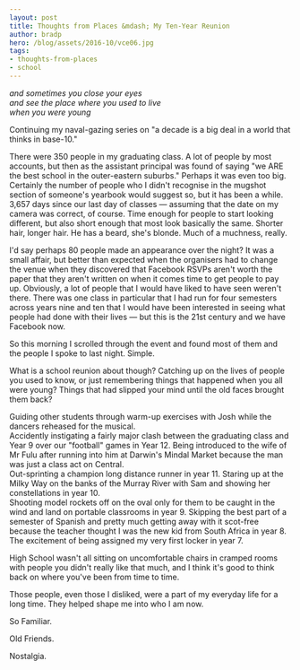 ```yaml
---
layout: post
title: Thoughts from Places &mdash; My Ten-Year Reunion
author: bradp
hero: /blog/assets/2016-10/vce06.jpg
tags:
- thoughts-from-places
- school
---
```


*and sometimes you close your eyes*  
*and see the place where you used to live*  
*when you were young*

Continuing my naval-gazing series on "a decade is a big deal in a world that thinks in base-10."

<!--more-->

There were 350 people in my graduating class. A lot of people by most accounts, but then as the assistant principal was found of saying "we ARE the best school in the outer-eastern suburbs." Perhaps it was even too big. Certainly the number of people who I didn't recognise in the mugshot section of someone's yearbook would suggest so, but it has been a while. 3,657 days since our last day of classes &mdash; assuming that the date on my camera was correct, of course. Time enough for people to start looking different, but also short enough that most look basically the same. Shorter hair, longer hair. He has a beard, she's blonde. Much of a muchness, really.

I'd say perhaps 80 people made an appearance over the night? It was a small affair, but better than expected when the organisers had to change the venue when they discovered that Facebook RSVPs aren't worth the paper that they aren't written on when it comes time to get people to pay up. Obviously, a lot of people that I would have liked to have seen weren't there. There was one class in particular that I had run for four semesters across years nine and ten that I would have been interested in seeing what people had done with their lives &mdash; but this is the 21st century and we have Facebook now. 

So this morning I scrolled through the event and found most of them and the people I spoke to last night. Simple.

What is a school reunion about though? Catching up on the lives of people you used to know, or just remembering things that happened when you all were young? Things that had slipped your mind until the old faces brought them back?

Guiding other students through warm-up exercises with Josh while the dancers reheased for the musical.  
Accidently instigating a fairly major clash between the graduating class and Year 9 over our "football" games in Year 12.
Being introduced to the wife of Mr Fulu after running into him at Darwin's Mindal Market because the man was just a class act on Central.  
Out-sprinting a champion long distance runner in year 11.
Staring up at the Milky Way on the banks of the Murray River with Sam and showing her constellations in year 10.  
Shooting model rockets off on the oval only for them to be caught in the wind and land on portable classrooms in year 9.
Skipping the best part of a semester of Spanish and pretty much getting away with it scot-free because the teacher thought I was the new kid from South Africa in year 8.  
The excitement of being assigned my very first locker in year 7.

High School wasn't all sitting on uncomfortable chairs in cramped rooms with people you didn't really like that much, and I think it's good to think back on where you've been from time to time.

Those people, even those I disliked, were a part of my everyday life for a long time. They helped shape me into who I am now.

So Familiar.

Old Friends.

Nostalgia.